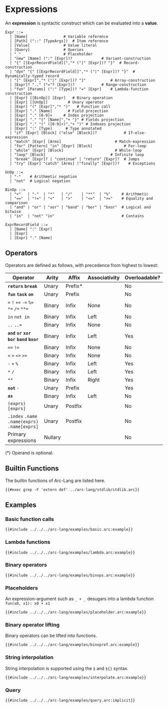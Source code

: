 # Expressions

An **expression** is syntactic construct which can be evaluated into a **value**.

```grammar
Expr ::=
  | [Name]                # Variable reference
  | [Path] ("::" [TypeArgs])  # Item reference
  | [Value]               # Value literal
  | [Query]               # Queries
  | "_"                   # Placeholder
  | "new" [Name] (":" [Expr])?             # Variant-construction
  | "{" [[ExprRecordField]]","* ("|" [Expr])? "}"  # Record-construction
  | "dyn" "{" [[ExprRecordField]]","* ("|" [Expr])? "}"  # Dynamically-typed record
  | "[" [Expr]","* ("|" [Expr])? "]"           # Array-construction
  | [Expr]? ".." ("="? [Expr])?            # Range-construction
  | "fun" [Params] (":" [Type])? "=" [Expr]    # Lambda-function construction
  | [Expr] [[BinOp]] [Expr]   # Binary operation
  | [Expr] [[UnOp]]         # Unary operator
  | [Expr] "(" [Expr]","* ")"   # Function call
  | [Expr] "." [Name]       # Field projection
  | [Expr] "." [0-9]+     # Index projection
  | [Expr] "." "{" [Name]","+ "}" # Fields projection
  | [Expr] "." "(" ([0-9]+)","+ ")" # Indexes projection
  | [Expr] ":" [Type]      # Type annotated
  | "if" [Expr] [Block] ("else" [Block])?            # If-else-expression
  | "match" [Expr] [Arms]                        # Match-expression
  | "for" [Pattern] "in" [Expr] [Block]              # For-loop
  | "while" [Expr] [Block]                       # While-loop
  | "loop" [Block]                             # Infinite loop
  | "break" [Expr]? | "continue" | "return" [Expr]?  # Jumps
  | "try" [Expr] "catch" [Arms] ("finally" [Expr])?    # Exceptions

UnOp ::=
  | "-"    # Arithmetic negation
  | "not"  # Logical negation

BinOp ::=
  | "+"   | "-"  | "*"   | "/"    | "**"  | "%"     # Arithmetic
  | "=="  | "!=" | "<"   | ">"    | "<="  | ">="    # Equality and comparison
  | "and" | "or" | "xor" | "band" | "bor" | "bxor"  # Logical and bitwise
  | "in"  | "not" "in"                              # Contains

ExprRecordField ::=
  | [Name] ":" [Expr]
  | [Expr]
  | [Expr] "." [Name]
```

## Operators

Operators are defined as follows, with precedence from highest to lowest:

| Operator                                       | Arity   | Affix   | Associativity | Overloadable? |
| ---------------------------------------------- | -----   | -----   | ------------- | ------------  |
| **`return` `break`**                           | Unary   | Prefix* |               | No            |
| **`fun` `task` `on`**                          | Unary   | Prefix  |               | No            |
| `=` `!` `+=` `-=` `%=` `*=` `/=` `**=`         | Binary  | Infix   | None          | No            |
| `in` `not in`                                  | Binary  | Infix   | Left          | No            |
| `..` `..=`                                     | Binary  | Infix   | None          | No            |
| **`and` `or` `xor` `bor` `band` `bxor`**       | Binary  | Infix   | Left          | Yes           |
| `==` `!=`                                      | Binary  | Infix   | None          | No            |
| `<` `>` `<=` `>=`                              | Binary  | Infix   | None          | No            |
| `-` `+` `%`                                    | Binary  | Infix   | Left          | Yes           |
| `*` `/`                                        | Binary  | Infix   | Left          | Yes           |
| `**`                                           | Binary  | Infix   | Right         | Yes           |
| **`not`** `-`                                  | Unary   | Prefix  |               | Yes           |
| **`as`**                                       | Binary  | Infix   | Left          | No            |
| `(exprs)` `[exprs]`                            | Unary   | Postfix |               | No            |
| `.index` `.name` `.name(exprs)` `.name[exprs]` | Unary   | Postfix |               | No            |
| Primary expressions                            | Nullary |         |               | No            |

(*) Operand is optional.

## Builtin Functions

The builtin functions of Arc-Lang are listed here.

```arc-lang
{{#exec grep -F 'extern def' ../arc-lang/stdlib/stdlib.arc}}
```

## Examples

### Basic function calls

```arc-lang
{{#include ../../../arc-lang/examples/basic.arc:example}}
```

### Lambda functions

```arc-lang
{{#include ../../../arc-lang/examples/lambda.arc:example}}
```

### Binary operators

```arc-lang
{{#include ../../../arc-lang/examples/binops.arc:example}}
```

### Placeholders

An expression-argument such as `_ + _` desugars into a lambda function `fun(x0, x1): x0 + x1`

```arc-lang
{{#include ../../../arc-lang/examples/placeholder.arc:example}}
```

### Binary operator lifting

Binary operators can be lifted into functions.

```arc-lang
{{#include ../../../arc-lang/examples/binopref.arc:example}}
```

### String interpolation

String interpolation is supported using the `$` and `${}` syntax.


```arc-lang
{{#include ../../../arc-lang/examples/interpolate.arc:example}}
```

### Query

```arc-lang
{{#include ../../../arc-lang/examples/query.arc:implicit}}
```
